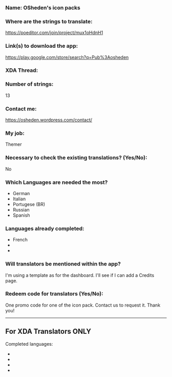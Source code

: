 <!-- Name of your app -->
### Name: OSheden's icon packs

<!-- Provide a public accessible link, where the translation can be discussed and improved. (paid platforms are not allowed) -->
### Where are the strings to translate:
https://poeditor.com/join/project/mux1oHdnH1  

### Link(s) to download the app:
https://play.google.com/store/search?q=Pub%3Aosheden  

<!-- Optional -->
### XDA Thread:

### Number of strings:
13  

<!-- Provide an email address, your account on social networks...-->
### Contact me:
https://osheden.wordpress.com/contact/  

<!-- Tell us if you are the main developer, community manager, designer,...-->
### My job:
Themer  

<!-- If you only want to receive translations for untranslated strings only -->
### Necessary to check the existing translations? (Yes/No):
No  

<!-- Optional -->
### Which Languages are needed the most?
* German
* Italian
* Portugese (BR)
* Russian
* Spanish

### Languages already completed:
* French
*
*

<!-- Credits are always appreciated -->
### Will translators be mentioned within the app?
I'm using a template as for the dashboard. I'll see if I can add a Credits page.  

<!-- Some developers offer redeem codes to thank translators and/or to help them to translate strings that are specific to PRO features. Please explain how to request one -->
### Redeem code for translators (Yes/No):
One promo code for one of the icon pack. Contact us to request it. Thank you!  

***

## For XDA Translators ONLY
Completed languages:
<!-- Add your XDA username next to your language(s) -->
*
*
*
*
